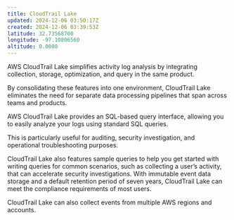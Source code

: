 ```yaml
---
title: CloudTrail Lake
updated: 2024-12-06 03:50:17Z
created: 2024-12-06 03:39:53Z
latitude: 32.73568700
longitude: -97.10806560
altitude: 0.0000
---
```


AWS CloudTrail Lake simplifies activity log analysis by integrating collection, storage, optimization, and query in the same product. 

By consolidating these features into one environment, CloudTrail Lake eliminates the need for separate data processing pipelines that span across teams and products.


AWS CloudTrail Lake provides an SQL-based query interface, allowing you to easily analyze your logs using standard SQL queries. 

This is particularly useful for auditing, security investigation, and operational troubleshooting purposes. 

CloudTrail Lake also features sample queries to help you get started with writing queries for common scenarios, such as collecting a user’s activity, that can accelerate security investigations. With immutable event data storage and a default retention period of seven years, CloudTrail Lake can meet the compliance requirements of most users. 

CloudTrail Lake can also collect events from multiple AWS regions and accounts.